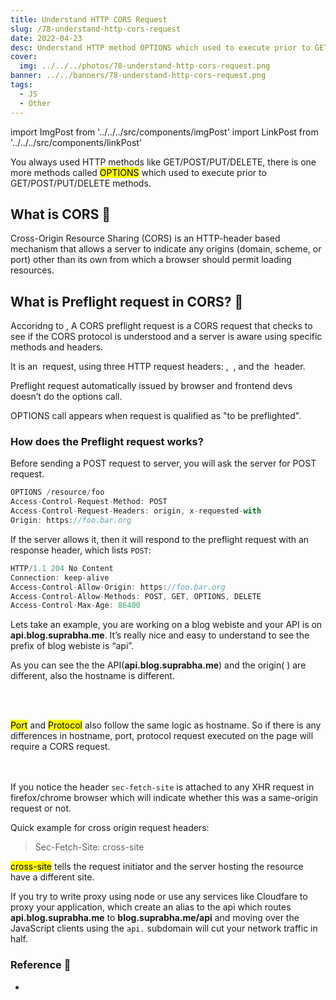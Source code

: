 ```yaml
---
title: Understand HTTP CORS Request
slug: /78-understand-http-cors-request
date: 2022-04-23
desc: Understand HTTP method OPTIONS which used to execute prior to GET/POST/PUT/DELETE methods.
cover:
  img: ../../../photos/78-understand-http-cors-request.png
banner: ../../banners/78-understand-http-cors-request.png
tags:
  - JS
  - Other
---
```


import ImgPost from '../../../src/components/imgPost'
import LinkPost from '../../../src/components/linkPost'

<p><span class='first-letter'>Y</span>ou always used HTTP methods like GET/POST/PUT/DELETE, there is one more methods called <mark>OPTIONS</mark> which used to execute prior to GET/POST/PUT/DELETE methods.</p>

## What is CORS 🤔

Cross-Origin Resource Sharing (CORS) is an HTTP-header based mechanism that allows a server to indicate any origins (domain, scheme, or port) other than its own from which a browser should permit loading resources.

## What is Preflight request in CORS? 🤨

Accoridng to <LinkPost name="MDN Docs" href="https://developer.mozilla.org/en-US/docs/Glossary/Preflight_request" />, A CORS preflight request is a CORS request that checks to see if the CORS protocol is understood and a server is aware using specific methods and headers.

It is an <LinkPost href="https://developer.mozilla.org/en-US/docs/Web/HTTP/Methods/OPTIONS
" name="OPTIONS" /> request, using three HTTP request headers: <LinkPost href="https://developer.mozilla.org/en-US/docs/Web/HTTP/Headers/Access-Control-Request-Method" name="Access-Control-Request-Method" />, <LinkPost href="https://developer.mozilla.org/en-US/docs/Web/HTTP/Headers/Access-Control-Request-Headers" name="Access-Control-Request-Headers" /> , and the <LinkPost href="https://developer.mozilla.org/en-US/docs/Web/HTTP/Headers/Origin" name="Origin" /> header.

 Preflight request automatically issued by browser and frontend devs doesn’t do the options call.

OPTIONS call appears when request is qualified as "to be preflighted".

### How does the Preflight request works?

Before sending a POST request to server, you will ask the server for POST request.
<!-- <LinkPost href="" name="OPTIONS" /> -->
```jsx
OPTIONS /resource/foo
Access-Control-Request-Method: POST
Access-Control-Request-Headers: origin, x-requested-with
Origin: https://foo.bar.org
```

If the server allows it, then it will respond to the preflight request with an <LinkPost href="https://developer.mozilla.org/en-US/docs/Web/HTTP/Headers/Access-Control-Allow-Methods" name="OPTIONS" /> response header, which lists `POST`:

```jsx
HTTP/1.1 204 No Content
Connection: keep-alive
Access-Control-Allow-Origin: https://foo.bar.org
Access-Control-Allow-Methods: POST, GET, OPTIONS, DELETE
Access-Control-Max-Age: 86400
```

Lets take an example, you are working on a blog webiste <LinkPost href="http://blog.suprabha.me" name="blog.suprabha.me" /> and your API is on **api.blog.suprabha.me**. It’s really nice and easy to understand to see the prefix of blog webiste is “api”.

As you can see the the API(**api.blog.suprabha.me**) and the origin( <LinkPost href="http://blog.suprabha.me" name="blog.suprabha.me" />) are different, also the hostname is different. 

<br></br>
<p><mark>Port</mark> and <mark>Protocol</mark> also follow the same logic as hostname. So if there is any differences in hostname, port, protocol request executed on the page will require a CORS request.</p>

<br></br>
If you notice the header `sec-fetch-site` is attached to any XHR request in firefox/chrome browser which will indicate whether this was a same-origin request or not.

Quick example for cross origin request headers:

> Sec-Fetch-Site: cross-site

<p><mark>cross-site</mark> tells the request initiator and the server hosting the resource have a different site.</p>

If you try to write proxy using node or use any services like Cloudfare to proxy your application, which create an alias to the api which routes **api.blog.suprabha.me** to **blog.suprabha.me/api** and moving over the JavaScript clients using the `api.` subdomain will cut your network traffic in half.

### Reference 🧐

- <LinkPost href="https://developer.mozilla.org/en-US/docs/Web/HTTP/Headers/Sec-Fetch-Site" name="Sec-Fetch-Site" />
